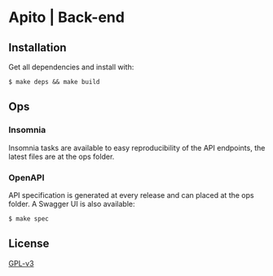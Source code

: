 # Apito | Back-end

## Installation

Get all dependencies and install with:

    $ make deps && make build 

## Ops

### Insomnia 
Insomnia tasks are available to easy reproducibility of the API endpoints, the
latest files are at the ops folder.

### OpenAPI
API specification is generated at every release and can placed at the ops
folder. A Swagger UI is also available:

    $ make spec

## License

[GPL-v3](https://www.gnu.org/licenses/gpl-3.0.en.html)
